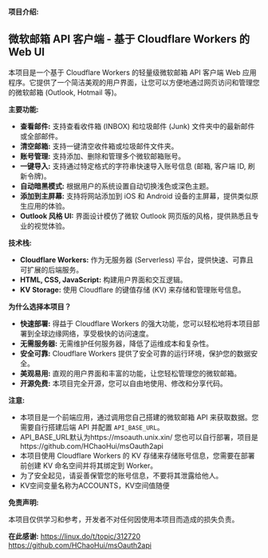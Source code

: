 **项目介绍:**

 ## 微软邮箱 API 客户端 - 基于 Cloudflare Workers 的 Web UI

 本项目是一个基于 Cloudflare Workers 的轻量级微软邮箱 API 客户端 Web 应用程序。它提供了一个简洁美观的用户界面，让您可以方便地通过网页访问和管理您的微软邮箱 (Outlook, Hotmail 等)。

 **主要功能:**

 *   **查看邮件:** 支持查看收件箱 (INBOX) 和垃圾邮件 (Junk) 文件夹中的最新邮件或全部邮件。
 *   **清空邮箱:** 支持一键清空收件箱或垃圾邮件文件夹。
 *   **账号管理:** 支持添加、删除和管理多个微软邮箱账号。
 *   **一键导入:** 支持通过特定格式的字符串快速导入账号信息 (邮箱, 客户端 ID, 刷新令牌)。
 *   **自动暗黑模式:**  根据用户的系统设置自动切换浅色或深色主题。
 *   **添加到主屏幕:** 支持将网站添加到 iOS 和 Android 设备的主屏幕，提供类似原生应用的体验。
 *   **Outlook 风格 UI:**  界面设计模仿了微软 Outlook 网页版的风格，提供熟悉且专业的视觉体验。

 **技术栈:**

 *   **Cloudflare Workers:** 作为无服务器 (Serverless) 平台，提供快速、可靠且可扩展的后端服务。
 *   **HTML, CSS, JavaScript:** 构建用户界面和交互逻辑。
 *   **KV Storage:** 使用 Cloudflare 的键值存储 (KV) 来存储和管理账号信息。

 **为什么选择本项目？**

 *   **快速部署:** 得益于 Cloudflare Workers 的强大功能，您可以轻松地将本项目部署到全球边缘网络，享受极快的访问速度。
 *   **无需服务器:**  无需维护任何服务器，降低了运维成本和复杂性。
 *   **安全可靠:**  Cloudflare Workers 提供了安全可靠的运行环境，保护您的数据安全。
 *   **美观易用:**  直观的用户界面和丰富的功能，让您轻松管理您的微软邮箱。
 *   **开源免费:** 本项目完全开源，您可以自由地使用、修改和分享代码。

 **注意:**

 *   本项目是一个前端应用，通过调用您自己搭建的微软邮箱 API 来获取数据。您需要自行搭建后端 API 并配置 `API_BASE_URL`。
 *   API_BASE_URL默认为https://msoauth.unix.xin/ 您也可以自行部署，项目是https://github.com/HChaoHui/msOauth2api
 *   本项目使用 Cloudflare Workers 的 KV 存储来存储账号信息，您需要在部署前创建 KV 命名空间并将其绑定到 Worker。
 *   为了安全起见，请妥善保管您的账号信息，不要将其泄露给他人。
 *   KV空间变量名称为ACCOUNTS，KV空间值随便

 **免责声明:**

 本项目仅供学习和参考，开发者不对任何因使用本项目而造成的损失负责。

 **在此感谢:**
 https://linux.do/t/topic/312720
 https://github.com/HChaoHui/msOauth2api

